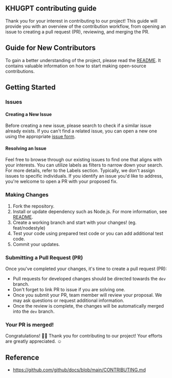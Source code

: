 ## KHUGPT contributing guide
Thank you for your interest in contributing to our project! This guide will provide you with an overview of the contribution workflow, from opening an issue to creating a pull request (PR), reviewing, and merging the PR.

## Guide for New Contributors
To gain a better understanding of the project, please read the [README](https://github.com/FacerAin/khugpt-airflow).
It contains valuable information on how to start making open-source contributions.

## Getting Started
### Issues

#### Creating a New Issue
Before creating a new issue, please search to check if a similar issue already exists. If you can't find a related issue, you can open a new one using the appropriate [issue form](https://github.com/FacerAin/khugpt-airflow/issues/new/choose).
#### Resolving an Issue
Feel free to browse through our existing issues to find one that aligns with your interests. You can utilize labels as filters to narrow down your search. For more details, refer to the Labels section. Typically, we don't assign issues to specific individuals. If you identify an issue you'd like to address, you're welcome to open a PR with your proposed fix.
### Making Changes
1. Fork the repository.
2. Install or update dependency such as Node.js. For more information, see [README](https://github.com/FacerAin/khugpt-airflow).
3. Create a working branch and start with your changes! (eg. feat/nodestyle)
4. Test your code using prepared test code or you can add additional test code.
5. Commit your updates.
### Submitting a Pull Request (PR)
Once you've completed your changes, it's time to create a pull request (PR):
- Pull requests for developed changes should be directed towards the `dev` branch.
- Don't forget to link PR to issue if you are solving one.
- Once you submit your PR, team member will review your proposal. We may ask questions or request additional information.
- Once the review is complete, the changes will be automatically merged into the `dev` branch.
### Your  PR is merged!
Congratulations! 🎉🎉 Thank you for contributing to our project! Your efforts are greatly appreciated. ☺️

## Reference
- https://github.com/github/docs/blob/main/CONTRIBUTING.md

